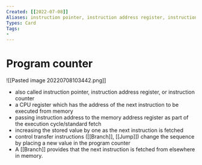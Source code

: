 ```yaml
---
Created: [[2022-07-08]]
Aliases: instruction pointer, instruction address register, instruction counter, PC
Types: Card
Tags: 
- 
---
```

# Program counter
![[Pasted image 20220708103442.png]]
- also called instruction pointer, instruction address register, or instruction counter
- a CPU register which has the address of the next instruction to be executed from memory
- passing instruction address to the memory address register as part of the execution cycle/standard fetch
- increasing the stored value by one as the next instruction is fetched
- control transfer instructions ([[Branch]], [[Jump]]) change the sequence by placing a new value in the program counter
- A [[Branch]] provides that the next instruction is fetched from elsewhere in memory. 